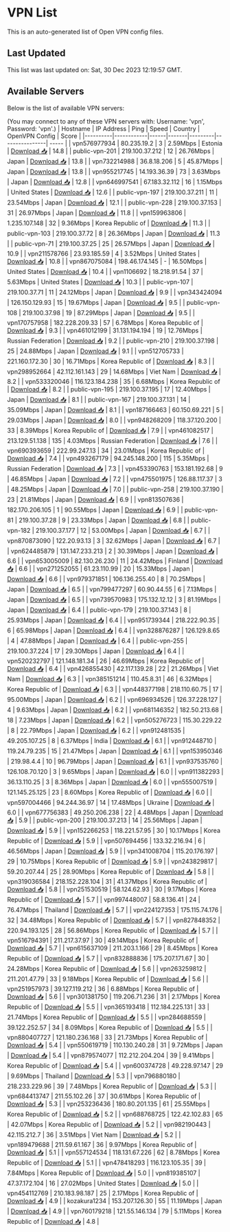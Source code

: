 # VPN List

This is an auto-generated list of Open VPN config files.

## Last Updated

This list was last updated on: Sat, 30 Dec 2023 12:19:57 GMT.

## Available Servers

Below is the list of available VPN servers:

(You may connect to any of these VPN servers with: Username: 'vpn', Password: 'vpn'.)
| Hostname | IP Address | Ping | Speed | Country | OpenVPN Config | Score |
|----------|------------|------|-------|---------|----------------| ----- |
| vpn576977934 | 80.235.19.2 | 3 | 2.59Mbps | Estonia | [Download 📥](./configs/server_0_EE.ovpn) | 14.8 |
| public-vpn-201 | 219.100.37.212 | 12 | 26.76Mbps | Japan | [Download 📥](./configs/server_1_JP.ovpn) | 13.8 |
| vpn732214988 | 36.8.18.206 | 5 | 45.87Mbps | Japan | [Download 📥](./configs/server_2_JP.ovpn) | 13.8 |
| vpn955217745 | 14.193.36.39 | 73 | 3.63Mbps | Japan | [Download 📥](./configs/server_3_JP.ovpn) | 12.8 |
| vpn646997541 | 67.183.32.112 | 16 | 1.15Mbps | United States | [Download 📥](./configs/server_4_US.ovpn) | 12.6 |
| public-vpn-197 | 219.100.37.211 | 11 | 23.54Mbps | Japan | [Download 📥](./configs/server_5_JP.ovpn) | 12.1 |
| public-vpn-228 | 219.100.37.153 | 31 | 26.97Mbps | Japan | [Download 📥](./configs/server_6_JP.ovpn) | 11.8 |
| vpn159963806 | 1.235.107.148 | 32 | 9.36Mbps | Korea Republic of | [Download 📥](./configs/server_7_KR.ovpn) | 11.3 |
| public-vpn-103 | 219.100.37.72 | 8 | 26.36Mbps | Japan | [Download 📥](./configs/server_8_JP.ovpn) | 11.3 |
| public-vpn-71 | 219.100.37.25 | 25 | 26.57Mbps | Japan | [Download 📥](./configs/server_9_JP.ovpn) | 10.9 |
| vpn211578766 | 23.93.185.59 | 4 | 3.52Mbps | United States | [Download 📥](./configs/server_10_US.ovpn) | 10.8 |
| vpn867075084 | 198.46.174.145 | - | 16.50Mbps | United States | [Download 📥](./configs/server_11_US.ovpn) | 10.4 |
| vpn1106692 | 18.218.91.54 | 37 | 5.63Mbps | United States | [Download 📥](./configs/server_12_US.ovpn) | 10.3 |
| public-vpn-107 | 219.100.37.71 | 11 | 24.12Mbps | Japan | [Download 📥](./configs/server_13_JP.ovpn) | 9.9 |
| vpn343424094 | 126.150.129.93 | 15 | 19.67Mbps | Japan | [Download 📥](./configs/server_14_JP.ovpn) | 9.5 |
| public-vpn-108 | 219.100.37.98 | 19 | 87.29Mbps | Japan | [Download 📥](./configs/server_15_JP.ovpn) | 9.5 |
| vpn170757958 | 182.228.209.33 | 57 | 6.78Mbps | Korea Republic of | [Download 📥](./configs/server_16_KR.ovpn) | 9.3 |
| vpn461012199 | 31.131.194.194 | 19 | 12.76Mbps | Russian Federation | [Download 📥](./configs/server_17_RU.ovpn) | 9.2 |
| public-vpn-210 | 219.100.37.198 | 25 | 24.88Mbps | Japan | [Download 📥](./configs/server_18_JP.ovpn) | 9.1 |
| vpn512705733 | 221.160.172.30 | 30 | 16.71Mbps | Korea Republic of | [Download 📥](./configs/server_19_KR.ovpn) | 8.3 |
| vpn298952664 | 42.112.161.143 | 29 | 14.68Mbps | Viet Nam | [Download 📥](./configs/server_20_VN.ovpn) | 8.2 |
| vpn533320046 | 116.123.184.238 | 35 | 6.68Mbps | Korea Republic of | [Download 📥](./configs/server_21_KR.ovpn) | 8.2 |
| public-vpn-195 | 219.100.37.195 | 17 | 12.40Mbps | Japan | [Download 📥](./configs/server_22_JP.ovpn) | 8.1 |
| public-vpn-167 | 219.100.37.131 | 14 | 35.09Mbps | Japan | [Download 📥](./configs/server_23_JP.ovpn) | 8.1 |
| vpn187166463 | 60.150.69.221 | 5 | 29.03Mbps | Japan | [Download 📥](./configs/server_24_JP.ovpn) | 8.0 |
| vpn948268209 | 118.37.120.200 | 33 | 8.39Mbps | Korea Republic of | [Download 📥](./configs/server_25_KR.ovpn) | 7.9 |
| vpn461082517 | 213.129.51.138 | 135 | 4.03Mbps | Russian Federation | [Download 📥](./configs/server_26_RU.ovpn) | 7.6 |
| vpn690393659 | 222.99.247.13 | 34 | 23.01Mbps | Korea Republic of | [Download 📥](./configs/server_27_KR.ovpn) | 7.4 |
| vpn493267179 | 94.245.148.200 | 115 | 5.35Mbps | Russian Federation | [Download 📥](./configs/server_28_RU.ovpn) | 7.3 |
| vpn453390763 | 153.181.192.68 | 9 | 46.85Mbps | Japan | [Download 📥](./configs/server_29_JP.ovpn) | 7.2 |
| vpn475501975 | 126.88.117.37 | 3 | 48.25Mbps | Japan | [Download 📥](./configs/server_30_JP.ovpn) | 7.0 |
| public-vpn-258 | 219.100.37.190 | 23 | 21.81Mbps | Japan | [Download 📥](./configs/server_31_JP.ovpn) | 6.9 |
| vpn813507636 | 182.170.206.105 | 1 | 90.55Mbps | Japan | [Download 📥](./configs/server_32_JP.ovpn) | 6.9 |
| public-vpn-81 | 219.100.37.28 | 9 | 23.33Mbps | Japan | [Download 📥](./configs/server_33_JP.ovpn) | 6.8 |
| public-vpn-182 | 219.100.37.177 | 12 | 53.00Mbps | Japan | [Download 📥](./configs/server_34_JP.ovpn) | 6.7 |
| vpn870873090 | 122.20.93.13 | 3 | 32.62Mbps | Japan | [Download 📥](./configs/server_35_JP.ovpn) | 6.7 |
| vpn624485879 | 131.147.233.213 | 2 | 30.39Mbps | Japan | [Download 📥](./configs/server_36_JP.ovpn) | 6.6 |
| vpn653005009 | 82.130.26.230 | 11 | 24.42Mbps | Finland | [Download 📥](./configs/server_37_FI.ovpn) | 6.6 |
| vpn271252055 | 61.23.110.99 | 20 | 15.33Mbps | Japan | [Download 📥](./configs/server_38_JP.ovpn) | 6.6 |
| vpn979371851 | 106.136.255.40 | 8 | 70.25Mbps | Japan | [Download 📥](./configs/server_39_JP.ovpn) | 6.5 |
| vpn799477297 | 60.90.44.55 | 6 | 7.13Mbps | Japan | [Download 📥](./configs/server_40_JP.ovpn) | 6.5 |
| vpn739570983 | 175.132.12.12 | 3 | 81.19Mbps | Japan | [Download 📥](./configs/server_41_JP.ovpn) | 6.4 |
| public-vpn-179 | 219.100.37.143 | 8 | 25.93Mbps | Japan | [Download 📥](./configs/server_42_JP.ovpn) | 6.4 |
| vpn951739344 | 218.222.90.35 | 6 | 65.98Mbps | Japan | [Download 📥](./configs/server_43_JP.ovpn) | 6.4 |
| vpn328876287 | 126.129.8.65 | 4 | 47.88Mbps | Japan | [Download 📥](./configs/server_44_JP.ovpn) | 6.4 |
| public-vpn-255 | 219.100.37.224 | 17 | 29.30Mbps | Japan | [Download 📥](./configs/server_45_JP.ovpn) | 6.4 |
| vpn520232797 | 121.148.181.34 | 26 | 46.69Mbps | Korea Republic of | [Download 📥](./configs/server_46_KR.ovpn) | 6.4 |
| vpn426855430 | 42.117.139.28 | 22 | 21.26Mbps | Viet Nam | [Download 📥](./configs/server_47_VN.ovpn) | 6.3 |
| vpn385151214 | 110.45.8.31 | 46 | 6.32Mbps | Korea Republic of | [Download 📥](./configs/server_48_KR.ovpn) | 6.3 |
| vpn448377198 | 218.110.60.75 | 17 | 95.00Mbps | Japan | [Download 📥](./configs/server_49_JP.ovpn) | 6.2 |
| vpn696934526 | 126.37.228.127 | 4 | 9.63Mbps | Japan | [Download 📥](./configs/server_50_JP.ovpn) | 6.2 |
| vpn681146352 | 182.50.213.68 | 18 | 7.23Mbps | Japan | [Download 📥](./configs/server_51_JP.ovpn) | 6.2 |
| vpn505276723 | 115.30.229.22 | 8 | 22.79Mbps | Japan | [Download 📥](./configs/server_52_JP.ovpn) | 6.2 |
| vpn912481535 | 49.205.107.25 | 8 | 6.37Mbps | India | [Download 📥](./configs/server_53_IN.ovpn) | 6.1 |
| vpn912448710 | 119.24.79.235 | 15 | 21.47Mbps | Japan | [Download 📥](./configs/server_54_JP.ovpn) | 6.1 |
| vpn153950346 | 219.98.4.4 | 10 | 96.79Mbps | Japan | [Download 📥](./configs/server_55_JP.ovpn) | 6.1 |
| vpn937535760 | 126.108.70.120 | 3 | 9.65Mbps | Japan | [Download 📥](./configs/server_56_JP.ovpn) | 6.0 |
| vpn911382293 | 36.13.110.25 | 3 | 8.36Mbps | Japan | [Download 📥](./configs/server_57_JP.ovpn) | 6.0 |
| vpn555007519 | 121.145.25.125 | 23 | 8.60Mbps | Korea Republic of | [Download 📥](./configs/server_58_KR.ovpn) | 6.0 |
| vpn597004466 | 94.244.36.97 | 14 | 17.48Mbps | Ukraine | [Download 📥](./configs/server_59_UA.ovpn) | 6.0 |
| vpn677756383 | 49.250.206.238 | 22 | 4.48Mbps | Japan | [Download 📥](./configs/server_60_JP.ovpn) | 5.9 |
| public-vpn-200 | 219.100.37.213 | 14 | 25.56Mbps | Japan | [Download 📥](./configs/server_61_JP.ovpn) | 5.9 |
| vpn152266253 | 118.221.57.95 | 30 | 10.17Mbps | Korea Republic of | [Download 📥](./configs/server_62_KR.ovpn) | 5.9 |
| vpn507694456 | 133.32.216.94 | 6 | 46.56Mbps | Japan | [Download 📥](./configs/server_63_JP.ovpn) | 5.9 |
| vpn341008704 | 115.20.176.197 | 29 | 10.75Mbps | Korea Republic of | [Download 📥](./configs/server_64_KR.ovpn) | 5.9 |
| vpn243829817 | 59.20.207.44 | 25 | 28.90Mbps | Korea Republic of | [Download 📥](./configs/server_65_KR.ovpn) | 5.8 |
| vpn319036584 | 218.152.228.104 | 31 | 41.37Mbps | Korea Republic of | [Download 📥](./configs/server_66_KR.ovpn) | 5.8 |
| vpn251530519 | 58.124.62.93 | 30 | 9.17Mbps | Korea Republic of | [Download 📥](./configs/server_67_KR.ovpn) | 5.7 |
| vpn997448007 | 58.8.136.41 | 24 | 76.47Mbps | Thailand | [Download 📥](./configs/server_68_TH.ovpn) | 5.7 |
| vpn224127353 | 175.115.74.176 | 32 | 34.48Mbps | Korea Republic of | [Download 📥](./configs/server_69_KR.ovpn) | 5.7 |
| vpn827848352 | 220.94.193.125 | 28 | 56.86Mbps | Korea Republic of | [Download 📥](./configs/server_70_KR.ovpn) | 5.7 |
| vpn516794391 | 211.217.37.97 | 30 | 49.14Mbps | Korea Republic of | [Download 📥](./configs/server_71_KR.ovpn) | 5.7 |
| vpn615637109 | 211.203.1.166 | 29 | 8.45Mbps | Korea Republic of | [Download 📥](./configs/server_72_KR.ovpn) | 5.7 |
| vpn832888836 | 175.207.171.67 | 30 | 24.28Mbps | Korea Republic of | [Download 📥](./configs/server_73_KR.ovpn) | 5.6 |
| vpn263259812 | 211.201.47.79 | 33 | 9.18Mbps | Korea Republic of | [Download 📥](./configs/server_74_KR.ovpn) | 5.6 |
| vpn251957973 | 39.127.119.212 | 36 | 6.88Mbps | Korea Republic of | [Download 📥](./configs/server_75_KR.ovpn) | 5.6 |
| vpn301381750 | 119.206.71.236 | 31 | 2.17Mbps | Korea Republic of | [Download 📥](./configs/server_76_KR.ovpn) | 5.5 |
| vpn365193418 | 112.184.225.131 | 33 | 21.74Mbps | Korea Republic of | [Download 📥](./configs/server_77_KR.ovpn) | 5.5 |
| vpn284688559 | 39.122.252.57 | 34 | 8.09Mbps | Korea Republic of | [Download 📥](./configs/server_78_KR.ovpn) | 5.5 |
| vpn880407727 | 121.180.236.168 | 33 | 21.73Mbps | Korea Republic of | [Download 📥](./configs/server_79_KR.ovpn) | 5.4 |
| vpn550619719 | 110.130.240.28 | 31 | 9.72Mbps | Japan | [Download 📥](./configs/server_80_JP.ovpn) | 5.4 |
| vpn879574077 | 112.212.204.204 | 39 | 9.41Mbps | Korea Republic of | [Download 📥](./configs/server_81_KR.ovpn) | 5.4 |
| vpn600374728 | 49.228.97.147 | 29 | 9.69Mbps | Thailand | [Download 📥](./configs/server_82_TH.ovpn) | 5.3 |
| vpn796880180 | 218.233.229.96 | 39 | 7.48Mbps | Korea Republic of | [Download 📥](./configs/server_83_KR.ovpn) | 5.3 |
| vpn684413747 | 211.55.102.26 | 37 | 30.61Mbps | Korea Republic of | [Download 📥](./configs/server_84_KR.ovpn) | 5.3 |
| vpn253236436 | 180.80.201.135 | 61 | 25.55Mbps | Korea Republic of | [Download 📥](./configs/server_85_KR.ovpn) | 5.2 |
| vpn688768725 | 122.42.102.83 | 65 | 42.07Mbps | Korea Republic of | [Download 📥](./configs/server_86_KR.ovpn) | 5.2 |
| vpn982190443 | 42.115.212.7 | 36 | 3.51Mbps | Viet Nam | [Download 📥](./configs/server_87_VN.ovpn) | 5.2 |
| vpn189479688 | 211.59.61.167 | 36 | 9.97Mbps | Korea Republic of | [Download 📥](./configs/server_88_KR.ovpn) | 5.1 |
| vpn557124534 | 118.131.67.226 | 62 | 8.78Mbps | Korea Republic of | [Download 📥](./configs/server_89_KR.ovpn) | 5.1 |
| vpn478418293 | 116.123.105.35 | 39 | 7.84Mbps | Korea Republic of | [Download 📥](./configs/server_90_KR.ovpn) | 5.0 |
| vpn819385107 | 47.37.172.104 | 16 | 27.02Mbps | United States | [Download 📥](./configs/server_91_US.ovpn) | 5.0 |
| vpn454112769 | 210.183.98.187 | 25 | 2.17Mbps | Korea Republic of | [Download 📥](./configs/server_92_KR.ovpn) | 4.9 |
| kozakura1234 | 153.207.126.30 | 55 | 11.19Mbps | Japan | [Download 📥](./configs/server_93_JP.ovpn) | 4.9 |
| vpn760179218 | 121.55.146.134 | 79 | 5.11Mbps | Korea Republic of | [Download 📥](./configs/server_94_KR.ovpn) | 4.8 |
